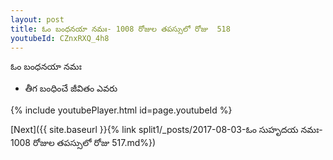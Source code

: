 ```yaml
---
layout: post
title: ఓం బంధనయా నమః- 1008 రోజుల తపస్సులో రోజు  518
youtubeId: CZnxRXQ_4h8
---
```

 
 
 ఓం బంధనయా నమః  
 
 -  తీగ బంధించే జీవితం ఎవరు 
 
  
 
  
 
 
 
 
 
 


{% include youtubePlayer.html id=page.youtubeId %}
 
[Next]({{ site.baseurl }}{% link  split1/_posts/2017-08-03-ఓం సుహృదయ నమః- 1008 రోజుల తపస్సులో రోజు  517.md%})
 
